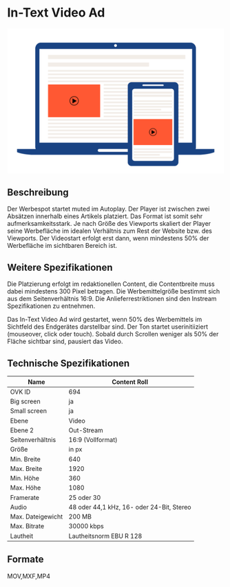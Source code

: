 # In-Text Video Ad
<img alt="image" src="https://github.com/BVDW-org/ovk-docusaurus/blob/main/ovk/static/img/formats/OVK_WF_Video_Intext_VideoAd.png?raw=true" />

## Beschreibung
Der Werbespot startet muted im Autoplay. Der Player ist zwischen zwei Absätzen innerhalb eines Artikels platziert. Das Format ist somit sehr aufmerksamkeitsstark. Je nach Größe des Viewports skaliert der Player seine Werbefläche im idealen Verhältnis zum Rest der Website bzw. des Viewports. Der Videostart erfolgt erst dann, wenn mindestens 50% der Werbefläche im sichtbaren Bereich ist.

## Weitere Spezifikationen
Die Platzierung erfolgt im redaktionellen Content, die Contentbreite muss dabei mindestens 300 Pixel betragen. Die Werbemittelgröße bestimmt sich aus dem Seitenverhältnis 16:9. Die Anlieferrestriktionen sind den Instream Spezifikationen zu entnehmen.

Das In-Text Video Ad wird gestartet, wenn 50% des Werbemittels im Sichtfeld des Endgerätes darstellbar sind. Der Ton startet userinitiiziert (mouseover, click oder touch). Sobald durch Scrollen weniger als 50% der Fläche sichtbar sind, pausiert das Video.

## Technische Spezifikationen

| Name            | Content Roll   |
|-----------------|----------------|
| OVK ID          | 694            |
| Big screen      | ja             |
| Small screen    | ja             |
| Ebene           | Video          |
| Ebene 2         | Out-Stream     |
| Seitenverhältnis| 16:9 (Vollformat)           |
| Größe           | in px          |
| Min. Breite     | 640            |
| Max. Breite     | 1920           |
| Min. Höhe       | 360            |
| Max. Höhe       | 1080           |
| Framerate       | 25 oder 30     |
| Audio           | 48 oder 44,1 kHz, 16- oder 24-Bit, Stereo |
| Max. Dateigewicht| 200 MB        |
| Max. Bitrate    | 30000 kbps     |
| Lautheit        | Lautheitsnorm EBU R 128 |


## Formate
MOV,MXF,MP4


